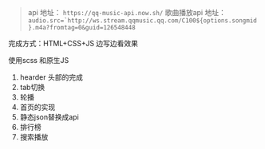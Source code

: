 > api 地址： ```https://qq-music-api.now.sh/```
> 歌曲播放api 地址：```audio.src=`http://ws.stream.qqmusic.qq.com/C100${options.songmid}.m4a?fromtag=0&guid=126548448```

完成方式：HTML+CSS+JS  边写边看效果

使用scss 和原生JS

1. hearder 头部的完成
2. tab切换
3. 轮播
4. 首页的实现
5. 静态json替换成api
6. 排行榜
7. 搜索播放
